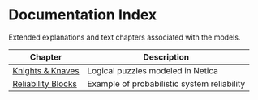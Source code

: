 # Documentation Index

Extended explanations and text chapters associated with the models.

| Chapter | Description |
|----------|-------------|
| [Knights & Knaves](./Knights-and-Knaves/) | Logical puzzles modeled in Netica |
| [Reliability Blocks](./Reliability-Blocks/) | Example of probabilistic system reliability |
